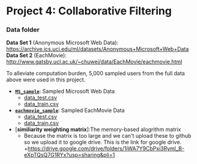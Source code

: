
# Project 4: Collaborative Filtering

### Data folder
**Data Set 1** (Anonymous Microsoft Web Data): https://archive.ics.uci.edu/ml/datasets/Anonymous+Microsoft+Web+Data  
**Data Set 2** (EachMovie): http://www.gatsby.ucl.ac.uk/~chuwei/data/EachMovie/eachmovie.html  

To alleviate computation burden, 5,000 sampled users from the full data above were used in this project.   
+ [**`MS_sample`**](MS_sample): Sampled Microsoft Web Data
  + [data_test.csv](MS_sample/data_test.csv)  
  + [data_train.csv](MS_sample/data_train.csv)  
+ [**`eachmovie_sample`**](eachmovie_sample): Sampled EachMovie Data
  + [data_test.csv](eachmovie_sample/data_test.csv)  
  + [data_train.csv](eachmovie_sample/data_train.csv)  
+ [**similiarity weighting matrix**]:The memory-based alogrithm matrix
  + Because the matrix is too large and we can't upload these to github so we upload it to google drive. This is the link for google     drive.
  +https://drive.google.com/drive/folders/1iWA7Y9CbPxi3Ryml_B-eXpTQsQ7G1RYx?usp=sharing&pli=1
 
